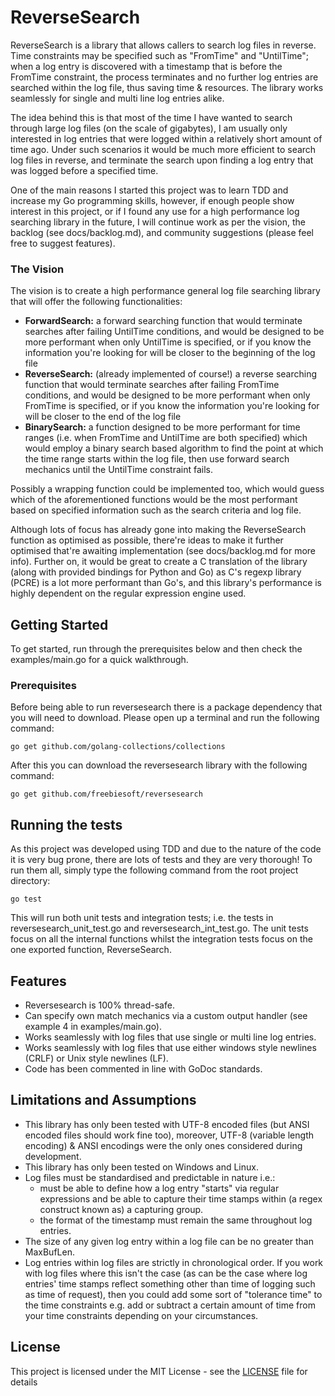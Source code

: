 # ReverseSearch

ReverseSearch is a library that allows callers to search log files in reverse. Time constraints may be specified such as "FromTime" and "UntilTime"; when a log entry is discovered with a timestamp that is before the FromTime constraint, the process terminates and no further log entries are searched within the log file, thus saving time & resources. The library works seamlessly for single and multi line log entries alike.

The idea behind this is that most of the time I have wanted to search through large log files (on the scale of gigabytes), I am usually only interested in log entries that were logged within a relatively short amount of time ago. Under such scenarios it would be much more efficient to search log files in reverse, and terminate the search upon finding a log entry that was logged before a specified time.

One of the main reasons I started this project was to learn TDD and increase my Go programming skills, however, if enough people show interest in this project, or if I found any use for a high performance log searching library in the future, I will continue work as per the vision, the backlog (see docs/backlog.md), and community suggestions (please feel free to suggest features).

### The Vision

The vision is to create a high performance general log file searching library that will offer the following functionalities:

- <b>ForwardSearch:</b> a forward searching function that would terminate searches after failing UntilTime conditions, and would be designed to be more performant when only UntilTime is specified, or if you know the information you're looking for will be closer to the beginning of the log file
- <b>ReverseSearch:</b> (already implemented of course!) a reverse searching function that would terminate searches after failing FromTime conditions, and would be designed to be more performant when only FromTime is specified, or if you know the information you're looking for will be closer to the end of the log file
- <b>BinarySearch:</b> a function designed to be more performant for time ranges (i.e. when FromTime and UntilTime are both specified) which would employ a binary search based algorithm to find the point at which the time range starts within the log file, then use forward search mechanics until the UntilTime constraint fails.

Possibly a wrapping function could be implemented too, which would guess which of the aforementioned functions would be the most performant based on specified information such as the search criteria and log file.

Although lots of focus has already gone into making the ReverseSearch function as optimised as possible, there're ideas to make it further optimised that're awaiting implementation (see docs/backlog.md for more info). Further on, it would be great to create a C translation of the library (along with provided bindings for Python and Go) as C's regexp library (PCRE) is a lot more performant than Go's, and this library's performance is highly dependent on the regular expression engine used.


## Getting Started

To get started, run through the prerequisites below and then check the examples/main.go for a quick walkthrough.

### Prerequisites

Before being able to run reversesearch there is a package dependency that you will need to download. Please open up a terminal and run the following command:

```
go get github.com/golang-collections/collections
```

After this you can download the reversesearch library with the following command:

```
go get github.com/freebiesoft/reversesearch
```

## Running the tests

As this project was developed using TDD and due to the nature of the code it is very bug prone, there are lots of tests and they are very thorough! To run them all, simply type the following command from the root project directory:

```
go test
```

This will run both unit tests and integration tests; i.e. the tests in reversesearch_unit_test.go and reversesearch_int_test.go. The unit tests focus on all the internal functions whilst the integration tests focus on the one exported function, ReverseSearch.

## Features

- Reversesearch is 100% thread-safe.
- Can specify own match mechanics via a custom output handler (see example 4 in examples/main.go).
- Works seamlessly with log files that use single or multi line log entries.
- Works seamlessly with log files that use either windows style newlines (CRLF) or Unix style newlines (LF).
- Code has been commented in line with GoDoc standards.

## Limitations and Assumptions

- This library has only been tested with UTF-8 encoded files (but ANSI encoded files should work fine too), moreover, UTF-8 (variable length encoding) & ANSI encodings were the only ones considered during development.
- This library has only been tested on Windows and Linux.
- Log files must be standardised and predictable in nature i.e.:
  - must be able to define how a log entry "starts" via regular expressions and be able to capture their time stamps within (a regex construct known as) a capturing group.
  - the format of the timestamp must remain the same throughout log entries.
- The size of any given log entry within a log file can be no greater than MaxBufLen.
- Log entries within log files are strictly in chronological order. If you work with log files where this isn't the case (as can be the case where log entries' time stamps reflect something other than time of logging such as time of request), then you could add some sort of "tolerance time" to the time constraints e.g. add or subtract a certain amount of time from your time constraints depending on your circumstances.

## License

This project is licensed under the MIT License - see the [LICENSE](LICENSE) file for details
